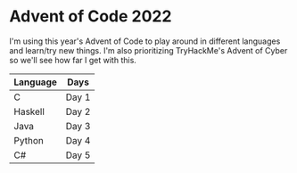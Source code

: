 # Advent of Code 2022
I'm using this year's Advent of Code to play around in different languages and learn/try new things. I'm also prioritizing TryHackMe's Advent of Cyber so we'll see how far I get with this.

|Language|Days|
|---|---|
|C|Day 1|
|Haskell|Day 2|
|Java|Day 3|
|Python|Day 4|
|C#|Day 5|
